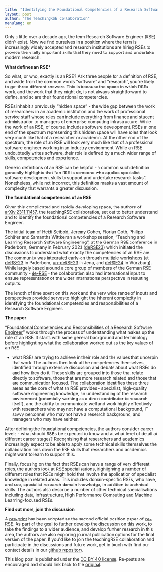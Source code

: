 ```yaml
---
title: "Identifying the Foundational Competencies of a Research Software Engineer"
layout: post
author: "The TeachingRSE collaboration"
menulang: en
---
```


Only a little over a decade ago, the term Research Software Engineer (RSE) didn't exist.
Now we find ourselves in a position where the term is increasingly widely accepted and research institutions are hiring RSEs to provide the vitally important skills that they need to support and undertake modern research.

**What defines an RSE?**

So what, or who, exactly is an RSE?
Ask three people for a definition of RSE, and aside from the common words “software” and “research”, you're likely to get three different answers!
This is because the space in which RSEs work, and the work that they might do, is not always straightforward to define, and so are their foundational competencies.

RSEs inhabit a previously “hidden space” - the wide gap between the work of researchers in an academic institution and the work of professional service staff whose roles can include everything from finance and student administration to managers of enterprise computing infrastructure.
While the work of an RSE, of course, includes software development, RSEs at one end of the spectrum representing this hidden space will have roles that look very much like that of a researcher or academic.
At the other end of the spectrum, the role of an RSE will look very much like that of a professional software engineer working in an industry environment.
While an RSE undoubtedly writes software, their role is defined by a much wider range of skills, competencies and experience.

Generic definitions of an RSE can be helpful - a common such definition generally highlights that “an RSE is someone who applies specialist software development skills to support and undertake research tasks”.
Nonetheless, while not incorrect, this definition masks a vast amount of complexity that warrants a greater discussion.

**The foundational competencies of an RSE**

Given this complicated and rapidly developing space, the authors of [arXiv:2311.11457](https://arxiv.org/abs/2311.11457), the teachingRSE collaboration, set out to better understand and to identify the foundational competencies of a Research Software Engineer.

The initial team of Heidi Seibold, Jeremy Cohen, Florian Goth, Philipp Schäfer and Samantha Wittke ran a workshop session, “Teaching and Learning Research Software Engineering”, at the German RSE conference in Paderborn, Germany in February 2023 ([deRSE23](https://de-rse23.sciencesconf.org/)) which initiated the discussions to understand what exactly the competencies of an RSE are.
The community was integrated early-on through multiple workshops (at [deRSE23](https://de-rse23.sciencesconf.org/program/graphic/date/2023-02-22) in Paderborn, [un-deRSE23](https://un-derse23.sciencesconf.org/program/graphic/date/2023-09-26) in Jena, and [deRSE24](https://events.hifis.net/event/994/contributions/7914/) in Würzburg).
While largely based around a core group of members of the German RSE community - [de-RSE](https://de-rse.org/en) - the collaboration also had international input to ensure representation of the wider international perspective in resulting outputs.

The length of time spent on this work and the very wide range of inputs and perspectives provided serves to highlight the inherent complexity in identifying the foundational competencies and responsibilities of a Research Software Engineer.

**The paper**

“[Foundational Competencies and Responsibilities of a Research Software Engineer](https://arxiv.org/abs/2311.11457)” works through the process of understanding what makes up the role of an RSE.
It starts with some general background and terminology before highlighting what the collaboration worked out as the key values of an RSE
- what RSEs are trying to achieve in their role and the values that underpin that work.
The authors then look at the competencies themselves, identified through extensive discussion and debate about what RSEs do and how they do it.
These skills are grouped into those that relate directly to software, those that are more research related and those that are communication focused.
The collaboration identifies these three areas as the core of what an RSE provides - specialist, high-quality software engineering knowledge, an understanding of the research environment (potentially working as a direct contributor to research itself), and the ability to communicate well and work highly effectively with researchers who may not have a computational background, IT savvy personnel who may not have a research background, and managers who may have neither.

After defining the foundational competencies, the authors consider career levels - what should RSEs be expected to know and at what level of detail at different career stages?
Recognising that researchers and academics increasingly expect to be able to apply some technical skills themselves the collaboration pins down the RSE skills that researchers and academics might want to learn to support this.

Finally, focusing on the fact that RSEs can have a range of very different roles, the authors look at RSE specialisations, highlighting a number of different roles that RSEs might hold that involve the application of specialist knowledge in related areas.
This includes domain-specific RSEs, who have, and use, specialist research domain knowledge, in addition to technical skills.
The authors also describe a number of other technical specialisations including data, infrastructure, High Performance Computing and Machine Learning-focused RSEs.

**Find out more, join the discussion**

A [pre-print](https://arxiv.org/abs/2311.11457) has been adopted as the second official position paper of [de-RSE](https://de-rse.org/en/positions.html).
As part of the goal to further develop the discussion on this work, to take the findings to a wider audience, and develop further research in this area,
the authors are also exploring journal publication options for the final version of the paper.
If you'd like to join the teachingRSE collaboration and participate in the discussions and future work, get in touch with find our contact details in our [github repository](https://github.com/the-teachingRSE-project/competencies).

This blog post is published under the [CC BY 4.0 license](https://creativecommons.org/licenses/by/4.0/). Re-posts are encouraged and should link back to the [original](https://de-rse.org/blog/2024/10/08/identifying-the-foundational-competencies-of-an-RSE-en.html).

